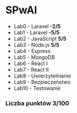 # SPwAI


- Lab0 - Laravel **-2/5**
- Lab1 - Laravel **-5/5**
- Lab2 - JavaScript **5/5**
- Lab3 - Node.js **5/5**
- Lab4 - Express
- Lab5 - MongoDB
- Lab6 - React I
- Lab7 - React II
- Lab8 - Uwierzytelnianie
- Lab9 - Bezpieczeństwo
- Lab10 - Testowanie


### Liczba punktów 3/100
